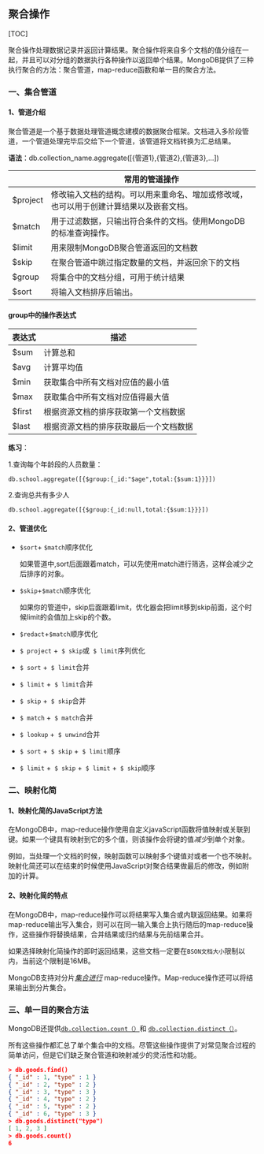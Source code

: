 ## 聚合操作

[TOC]

聚合操作处理数据记录并返回计算结果。聚合操作将来自多个文档的值分组在一起，并且可以对分组的数据执行各种操作以返回单个结果。MongoDB提供了三种执行聚合的方法：聚合管道，map-reduce函数和单一目的聚合方法。

### 一、集合管道

#### 1、管道介绍

聚合管道是一个基于数据处理管道概念建模的数据聚合框架。文档进入多阶段管道，一个管道处理完毕后交给下一个管道，该管道将文档转换为汇总结果。

**语法**：db.collection_name.aggregate([{管道1},{管道2},{管道3},...])

|          | **常用的管道操作**                                           |
| -------- | ------------------------------------------------------------ |
| $project | 修改输入文档的结构。可以用来重命名、增加或修改域，也可以用于创建计算结果以及嵌套文档。 |
| $match   | 用于过滤数据，只输出符合条件的文档。使用MongoDB的标准查询操作。 |
| $limit   | 用来限制MongoDB聚合管道返回的文档数                          |
| $skip    | 在聚合管道中跳过指定数量的文档，并返回余下的文档             |
| $group   | 将集合中的文档分组，可用于统计结果                           |
| $sort    | 将输入文档排序后输出。                                       |

#### group中的操作表达式

| 表达式 | 描述                                   |
| ------ | -------------------------------------- |
| $sum   | 计算总和                               |
| $avg   | 计算平均值                             |
| $min   | 获取集合中所有文档对应值的最小值       |
| $max   | 获取集合中所有文档对应值得最大值       |
| $first | 根据资源文档的排序获取第一个文档数据   |
| $last  | 根据资源文档的排序获取最后一个文档数据 |

**练习**：

1.查询每个年龄段的人员数量：

```
db.school.aggregate([{$group:{_id:"$age",total:{$sum:1}}}])
```

2.查询总共有多少人

```
db.school.aggregate([{$group:{_id:null,total:{$sum:1}}}])
```

#### 2、管道优化

- `$sort`+ `$match`顺序优化

  如果管道中,sort后面跟着match，可以先使用match进行筛选，这样会减少之后排序的对象。

- `$skip`+`$match`顺序优化

  如果你的管道中，skip后面跟着limit，优化器会把limit移到skip前面，这个时候limit的会值加上skip的个数。

- `$redact`+`$match`顺序优化

- `$ project` +` $ skip`或` $ limit`序列优化

- `$ sort` +` $ limit`合并

- `$ limit` +` $ limit`合并

- `$ skip` +` $ skip`合并

- `$ match` +` $ match`合并

- `$ lookup` +` $ unwind`合并

- `$ sort` +` $ skip` +` $ limit`顺序

- `$ limit` +` $ skip` +` $ limit` +` $ skip`顺序

### 二、映射化简

#### 1、映射化简的JavaScript方法

在MongoDB中，map-reduce操作使用自定义javaScript函数将值映射或关联到键。如果一个键具有映射到它的多个值，则该操作会将键的值*减少*到单个对象。

例如，当处理一个文档的时候，映射函数可以映射多个键值对或者一个也不映射。映射化简还可以在结束的时候使用JavaScript对聚合结果做最后的修改，例如附加的计算。

#### 2、映射化简的特点

在MongoDB中，map-reduce操作可以将结果写入集合或内联返回结果。如果将map-reduce输出写入集合，则可以在同一输入集合上执行随后的map-reduce操作，这些操作将替换结果，合并结果或归约结果与先前结果合并。

如果选择映射化简操作的即时返回结果，这些文档一定要在`BSON文档大小`限制以内，当前这个限制是16MB。

MongoDB支持对分片[*集合进行*](https://mongoing.com/docs/sharding.html) map-reduce操作。Map-reduce操作还可以将结果输出到分片集合。

### 三、单一目的聚合方法

MongoDB还提供[`db.collection.count（）`](https://mongoing.com/docs/reference/method/db.collection.count.html#db.collection.count)和 [`db.collection.distinct（）`](https://mongoing.com/docs/reference/method/db.collection.distinct.html#db.collection.distinct)。

所有这些操作都汇总了单个集合中的文档。尽管这些操作提供了对常见聚合过程的简单访问，但是它们缺乏聚合管道和映射减少的灵活性和功能。

```json
> db.goods.find()
{ "_id" : 1, "type" : 1 }
{ "_id" : 2, "type" : 2 }
{ "_id" : 3, "type" : 3 }
{ "_id" : 4, "type" : 2 }
{ "_id" : 5, "type" : 2 }
{ "_id" : 6, "type" : 3 }
> db.goods.distinct("type")
[ 1, 2, 3 ]
> db.goods.count()
6
```

